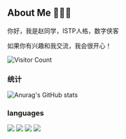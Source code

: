 ## About Me 🧑🏻‍💻

你好，我是赵同学，ISTP人格，数字侠客

如果你有兴趣和我交流，我会很开心！

![Visitor Count](https://profile-counter.glitch.me/ZhaoTongXue0/count.svg) 

### 统计

![Anurag's GitHub stats](https://github-readme-stats.vercel.app/api?username=ZhaoTongXue0&show_icons=true&theme=dark&locale=cn)

### languages

<span > <img src="https://img.shields.io/badge/-HTML5-E34F26?style=flat-square&logo=html5&logoColor=white" /> <img src="https://img.shields.io/badge/-CSS3-1572B6?style=flat-square&logo=css3" /> <img src="https://img.shields.io/badge/-JavaScript-oringe?style=flat-square&logo=javascript" /> <img src="https://img.shields.io/badge/-React.js-oringe?style=flat-square&logo=React" /></span>
